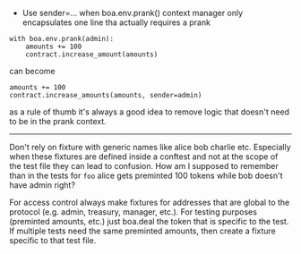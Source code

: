 - Use sender=... when boa.env.prank() context manager only encapsulates one line tha actually requires a prank

```vyper
with boa.env.prank(admin):
    amounts += 100
    contract.increase_amount(amounts)
```

can become

```vyper
amounts += 100
contract.increase_amounts(amounts, sender=admin)
```

as a rule of thumb it's always a good idea to remove logic that doesn't need to be in the prank context.

---

Don't rely on fixture with generic names like alice bob charlie etc. Especially when these fixtures are defined inside a conftest and not at the scope of the test file they can lead to confusion. How am I supposed to remember than in the tests for `foo` alice gets preminted 100 tokens while bob doesn't have admin right?

For access control always make fixtures for addresses that are global to the protocol (e.g. admin, treasury, manager, etc.).
For testing purposes (preminted amounts, etc.) just boa.deal the token that is specific to the test. If multiple tests need the same preminted amounts, then create a fixture specific to that test file.
